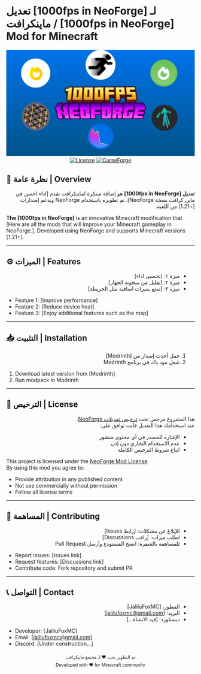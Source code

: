 # تعديل [1000fps in NeoForge] لـ ماينكرافت / [1000fps in NeoForge]  Mod for Minecraft 

<div align="center">
  <img src="1000fps in NeoForge.jpg" alt="Mod Screenshot">
  <br>
  <a href="LICENSE.md"><img src="https://img.shields.io/badge/License-NeoForge_Mod-blue" alt="License"></a>
  <a href="https://www.curseforge.com/"><img src="https://cf.way2much.no/slug.svg" alt="CurseForge"></a>
</div>

## 📖 نظرة عامة | Overview
<div dir="rtl">

**تعديل [1000fps in NeoForge]** هو إضافة مبتكرة لماينكرافت تقدم [اداء احسن في ماين كرافت نسخة NeoForge]. تم تطويره باستخدام NeoForge ويدعم إصدارات [+1.21] من اللعبة.

</div>

**The [1000fps in NeoForge]** is an innovative Minecraft modification that [Here are all the mods that will improve your Minecraft gameplay in NeoForge.]. Developed using NeoForge and supports Minecraft versions [1.21+].

---

## ⚙️ الميزات | Features
<div dir="rtl">

- ميزة ١: [تحسين اداء]
- ميزة ٢: [تقليل من سخونة الجهاز]
- ميزة ٣: [تمتع بميزات اضافية مثل الخريطة]

</div>

- Feature 1: [Improve performance]
- Feature 2: [Reduce device heat]
- Feature 3: [Enjoy additional features such as the map]

---

## 📥 التثبيت | Installation
<div dir="rtl">

1. حمل أحدث إصدار من [Modrinth]
2. شغل مود باك في برنامج Modrinth

</div>

1. Download latest version from [Modrinth]
2. Run modpack in Modrinth

---

## 📜 الترخيص | License
<div dir="rtl">

هذا المشروع مرخص تحت [ترخيص تعديلات NeoForge](LICENSE.md).  
عند استخدامك هذا التعديل فأنت توافق على:
- الإشارة للمصدر في أي محتوى منشور
- عدم الاستخدام التجاري دون إذن
- اتباع شروط الترخيص الكاملة

</div>

This project is licensed under the [NeoForge Mod License](LICENSE.md).  
By using this mod you agree to:
- Provide attribution in any published content
- Not use commercially without permission
- Follow all license terms

---

## 🤝 المساهمة | Contributing
<div dir="rtl">

- للإبلاغ عن مشكلات: [رابط Issues]
- لطلب ميزات: [راقب Discussions]
- للمساهمة بالشفرة: انسخ المستودع وأرسل Pull Request

</div>

- Report issues: [Issues link]
- Request features: [Discussions link]
- Contribute code: Fork repository and submit PR

---

## 📞 التواصل | Contact
<div dir="rtl">

- المطور: [JaliluFoxMC]
- البريد: [jalilufoxmc@gmail.com]
- ديسكورد: [قيد الانشاء...]

</div>

- Developer: [JaliluFoxMC]
- Email: [jalilufoxmc@gmail.com]
- Discord: [Under construction...]

<div align="center">
  <sub>تم التطوير بحب ❤️ لـ مجتمع ماينكرافت</sub>
  <br>
  <sub>Developed with ❤️ for Minecraft community</sub>
</div>
